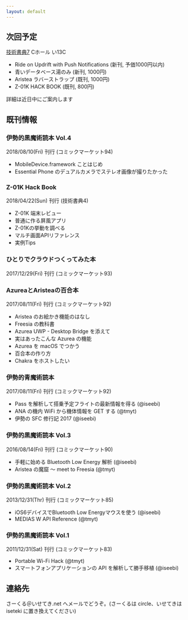 ```yaml
---
layout: default
---
```


## 次回予定

[技術書典7](https://techbookfest.org/event/tbf07) Cホール い13C

- Ride on Updrift with Push Notifications (新刊, 予価1000円以内)
- 青いデータベース湯のみ (新刊, 1000円)
- Aristea ラバーストラップ (既刊, 1000円)
- Z-01K HACK BOOK (既刊, 800円)

詳細は近日中にご案内します

## 既刊情報

### 伊勢的黒魔術読本 Vol.4

2018/08/10(Fri) 刊行 (コミックマーケット94)

- MobileDevice.framework ことはじめ
- Essential Phone のデュアルカメラでステレオ画像が撮りたかった

### Z-01K Hack Book

2018/04/22(Sun) 刊行 (技術書典4)

- Z-01K 端末レビュー
- 普通に作る屏風アプリ
- Z-01Kの挙動を調べる
- マルチ画面APIリファレンス
- 実例Tips

### ひとりでクラウドつくってみた本

2017/12/29(Fri) 刊行 (コミックマーケット93)

### AzureaとAristeaの百合本

2017/08/11(Fri) 刊行 (コミックマーケット92)

- Aristea のお絵かき機能のはなし
- Freesia の教科書
- Azurea UWP - Desktop Bridge を添えて
- 実はあったこんな Azurea の機能
- Azurea を macOS でつかう
- 百合本の作り方
- Chakra をホストしたい

### 伊勢的青魔術読本

2017/08/11(Fri) 刊行 (コミックマーケット92)

- Pass を解析して搭乗予定フライトの最新情報を得る (@iseebi)
- ANA の機内 WiFi から機体情報を GET する (@tmyt)
- 伊勢の SFC 修行記 2017 (@iseebi)

### 伊勢的黒魔術読本 Vol.3

2016/08/14(Fri) 刊行 (コミックマーケット90)

- 手軽に始める Bluetooth Low Energy 解析 (@iseebi)
- Aristea の魔窟 〜 meet to Freesia (@tmyt)

### 伊勢的黒魔術読本 Vol.2

2013/12/31(Thr) 刊行 (コミックマーケット85)

- iOS6デバイスでBluetooth Low Energyマウスを使う (@iseebi)
- MEDIAS W API Reference (@tmyt)

### 伊勢的黒魔術読本 Vol.1

2011/12/31(Sat) 刊行 (コミックマーケット83)

- Portable Wi-Fi Hack (@tmyt)
- スマートフォンアプリケーションの API を解析して勝手移植 (@iseebi)

## 連絡先

さーくる＠いせてき.net へメールでどうぞ。(さーくるは circle、いせてきは iseteki に置き換えてください)
